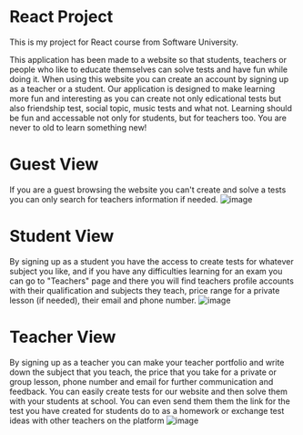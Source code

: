 # React Project
 
This is my project for React course from Software University.

This application has been made to a website so that students, teachers or people who like to educate themselves can solve tests and have fun while doing it. When using this website you can create an account by signing up as a teacher or a student. Our application is designed to make learning more fun and interesting as you can create not only edicational tests but also friendship test, social topic, music tests and what not. Learning should be fun and accessable not only for students, but for teachers too. You are never to old to learn something new!


# Guest View
If you are a guest browsing the website you can't create and solve a tests you can only search for teachers information if needed.
![image](https://user-images.githubusercontent.com/89982195/230408291-de374145-bbf6-4e23-8772-91e347d3422d.png)


# Student View
By signing up as a student you have the access to create tests for whatever subject you like, and if you have any difficulties learning for an exam you can go to "Teachers" page and there you will find teachers profile accounts with their qualification and subjects they teach, price range for a private lesson (if needed), their email and phone number.
![image](https://user-images.githubusercontent.com/89982195/230418458-c968c817-f632-4b8d-a9b5-3e7f5652da62.png)


# Teacher View
By signing up as a teacher you can make your teacher portfolio and write down the subject that you teach, the price that you take for a private or group lesson, phone number and email for further communication and feedback. You can easily create tests for our website and then solve them with your students at school. You can even send them them the link for the test you have created for students do to as a homework or exchange test ideas with other teachers on the platform
![image](https://user-images.githubusercontent.com/89982195/230418630-a2fe0854-f3f9-4718-9cab-ea6d4596e527.png)
